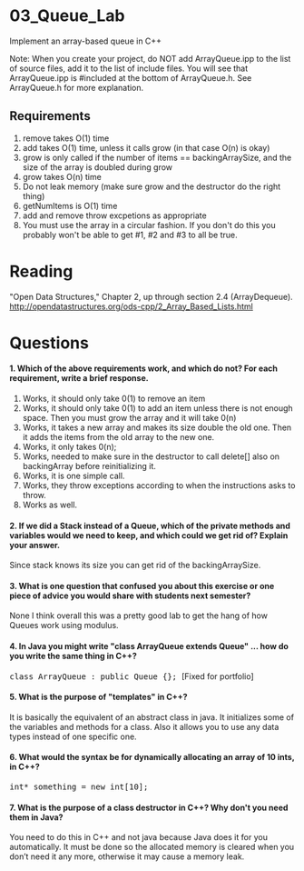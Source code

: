 03_Queue_Lab
============

Implement an array-based queue in C++

Note: When you create your project, do NOT add ArrayQueue.ipp to the list of source files, add it to the list of include files. You will see that ArrayQueue.ipp is #included at the bottom of ArrayQueue.h. See ArrayQueue.h for more explanation.

Requirements
------------

1. remove takes O(1) time
2. add takes O(1) time, unless it calls grow (in that case O(n) is okay)
3. grow is only called if the number of items == backingArraySize, and the size of the array is doubled during grow
4. grow takes O(n) time
5. Do not leak memory (make sure grow and the destructor do the right thing)
6. getNumItems is O(1) time
7. add and remove throw excpetions as appropriate
8. You must use the array in a circular fashion. If you don't do this you probably won't be able to get #1, #2 and #3 to all be true.

Reading
=======
"Open Data Structures," Chapter 2, up through section 2.4 (ArrayDequeue). http://opendatastructures.org/ods-cpp/2_Array_Based_Lists.html

Questions
=========

#### 1. Which of the above requirements work, and which do not? For each requirement, write a brief response.

1. Works, it should only take 0(1) to remove an item
2. Works, it should only take 0(1) to add an item unless there is not enough space.  Then you must grow the array and it will take 0(n)
3. Works, it takes a new array and makes its size double the old one.  Then it adds the items from the old array to the new one.
4. Works, it only takes 0(n);
5. Works, needed to make sure in the destructor to call delete[] also on backingArray before reinitializing it.
6. Works, it is one simple call.
7. Works, they throw exceptions according to when the instructions asks to throw.
8. Works as well.

#### 2. If we did a Stack instead of a Queue, which of the private methods and variables would we need to keep, and which could we get rid of? Explain your answer.  
Since stack knows its size you can get rid of the backingArraySize.
#### 3. What is one question that confused you about this exercise or one piece of advice you would share with students next semester? 
None I think overall this was a pretty good lab to get the hang of how Queues work using modulus.
#### 4. In Java you might write "class ArrayQueue extends Queue" ... how do you write the same thing in C++?
<tt> class ArrayQueue : public Queue {}; </tt>
[Fixed for portfolio]
#### 5. What is the purpose of "templates" in C++? 
It is basically the equivalent of an abstract class in java.  It initializes some of the variables and methods for a class.  Also it allows you to use any data types instead of one specific one.

#### 6. What would the syntax be for dynamically allocating an array of 10 ints, in C++?
<tt> int* something = new int[10]; </tt>
#### 7. What is the purpose of a class destructor in C++? Why don't you need them in Java?
You need to do this in C++ and not java because Java does it for you automatically.  It must be done so the allocated memory is cleared when you don’t need it any more, otherwise it may cause a memory leak.
